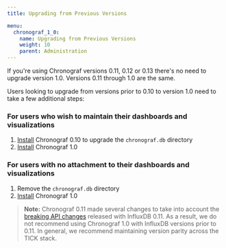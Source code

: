```yaml
---
title: Upgrading from Previous Versions

menu:
  chronograf_1_0:
    name: Upgrading from Previous Versions
    weight: 10
    parent: Administration
---
```


If you're using Chronograf versions 0.11, 0.12 or 0.13 there's no need to
upgrade version 1.0.
Versions 0.11 through 1.0 are the same.

Users looking to upgrade from versions prior to 0.10 to version 1.0 need to
take a few additional steps:

### For users who wish to maintain their dashboards and visualizations

1. [Install](https://influxdata.com/downloads/) Chronograf 0.10 to upgrade the `chronograf.db` directory
2. [Install](https://influxdata.com/downloads/) Chronograf 1.0

### For users with no attachment to their dashboards and visualizations

1. Remove the `chronograf.db` directory
2. [Install](https://influxdata.com/downloads/) Chronograf 1.0

> **Note:** Chronograf 0.11 made several changes to take into account the [breaking API changes](https://github.com/influxdata/influxdb/blob/master/CHANGELOG.md) released with InfluxDB 0.11.
As a result, we do not recommend using Chronograf 1.0 with InfluxDB versions prior to 0.11.
In general, we recommend maintaining version parity across the TICK stack.
